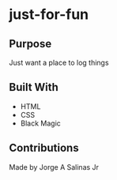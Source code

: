 # just-for-fun

## Purpose
Just want a place to log things

## Built With

* HTML
* CSS
* Black Magic

## Contributions

Made by Jorge A Salinas Jr

